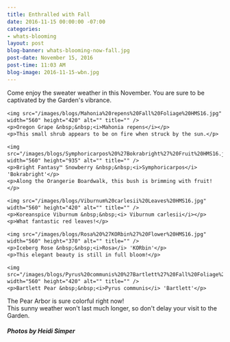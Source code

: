```yaml
---
title: Enthralled with Fall
date: 2016-11-15 00:00:00 -07:00
categories:
- whats-blooming
layout: post
blog-banner: whats-blooming-now-fall.jpg
post-date: November 15, 2016
post-time: 11:03 AM
blog-image: 2016-11-15-wbn.jpg
---
```


<div class="text-center">Come enjoy the sweater weather in this November. You are sure to be captivated by the Garden's vibrance.</div>

<div class="text-center">

	<img src="/images/blogs/Mahonia%20repens%20Fall%20Foliage%20HMS16.jpg" width="560" height="420" alt="" title="" />
	<p>Oregon Grape &nbsp;&nbsp;<i>Mahonia repens</i></p>
	<p>This small shrub appears to be on fire when struck by the sun.</p>

</div>

<div class="text-center">

	<img src="/images/blogs/Symphoricarpos%20%27Bokrabright%27%20Fruit%20HMS16.jpg" width="560" height="935" alt="" title="" />
	<p>Bright Fantasy™ Snowberry &nbsp;&nbsp;<i>Symphoricarpos</i> 'Bokrabright'</p>
	<p>Along the Orangerie Boardwalk, this bush is brimming with fruit!</p>

</div>

<div class="text-center">

	<img src="/images/blogs/Viburnum%20carlesii%20Leaves%20HMS16.jpg" width="560" height="420" alt="" title="" />
	<p>Koreanspice Viburnum &nbsp;&nbsp;<i> Viburnum carlesii</i></p>
	<p>What fantastic red leaves!</p>

</div>

<div class="text-center">
	
	<img src="/images/blogs/Rosa%20%27KORbin%27%20Flower%20HMS16.jpg" width="560" height="370" alt="" title="" />
	<p>Iceberg Rose &nbsp;&nbsp;<i>Rosa</i> 'KORbin'</p>
	<p>This elegant beauty is still in full bloom!</p>

</div>

<div class="text-center">

	<img src="/images/blogs/Pyrus%20communis%20%27Bartlett%27%20Fall%20Foliage%20HMS16.jpg" width="560" height="420" alt="" title="" />
	<p>Bartlett Pear &nbsp;&nbsp;<i>Pyrus communis</i> 'Bartlett'</p>

</div>




<div class="text-center">The Pear Arbor is sure colorful right now!</div>

<div class="text-center">This sunny weather won't last much longer, so don't delay your visit to the Garden.</div>

<h5 class="text-center green">Photos by Heidi Simper</h5>